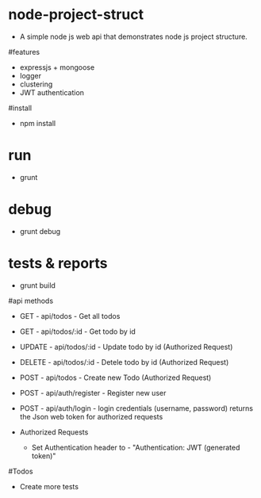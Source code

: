 # node-project-struct

* A simple node js web api that demonstrates node js project structure.

#features
* expressjs + mongoose
* logger
* clustering
* JWT authentication

#install
* npm install

# run
* grunt

# debug
* grunt debug

# tests & reports
* grunt build 

#api methods

  * GET - api/todos - Get all todos
  * GET - api/todos/:id - Get todo by id
  * UPDATE - api/todos/:id - Update todo by id (Authorized Request)
  * DELETE - api/todos/:id - Detele todo by id (Authorized Request)
  * POST - api/todos - Create new Todo (Authorized Request)
  * POST - api/auth/register - Register new user
  * POST - api/auth/login - login credentials (username, password) returns the Json web token for authorized requests
  
* Authorized Requests
    * Set Authentication header to - "Authentication: JWT (generated token)"


#Todos
* Create more tests
